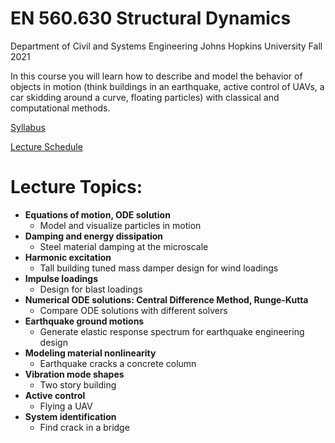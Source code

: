 # EN 560.630 Structural Dynamics
Department of Civil and Systems Engineering
Johns Hopkins University
Fall 2021

In this course you will learn how to describe and model the behavior of objects in motion (think buildings in an earthquake, active control of UAVs, a car skidding around a curve, floating particles) with classical and computational methods.

[Syllabus](https://docs.google.com/document/d/18JF1EAZFS4VffRKycuR3EOw6vM5FLhbzIqaC5-f1Y-c/edit?usp=sharing)

[Lecture Schedule](https://docs.google.com/spreadsheets/d/1sr4LTmwpWAT66LUEtXoE_iEBqk_eXRFrqTsM5tsSeP4/edit?usp=sharing)

# Lecture Topics:

* **Equations of motion, ODE solution**
  *  Model and visualize particles in motion
* **Damping and energy dissipation**
    * Steel material damping at the microscale
* **Harmonic excitation**
    * Tall building tuned mass damper design for wind loadings
* **Impulse loadings**
    * Design for blast loadings
* **Numerical ODE solutions: Central Difference  Method, Runge-Kutta**
    * Compare ODE solutions with different solvers
* **Earthquake ground motions**
    * Generate elastic response spectrum for earthquake engineering design
* **Modeling material nonlinearity**
    * Earthquake cracks a concrete column
* **Vibration mode shapes**
    * Two story building
* **Active control**
    * Flying a UAV
* **System identification**
    * Find crack in a bridge

